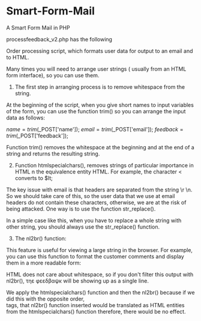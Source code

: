 # Smart-Form-Mail
A Smart Form Mail in PHP

processfeedback_v2.php has the following

Order processing script, which formats user data for output to an email and to HTML.

Many times you will need to arrange user strings  ( usually from an HTML form interface), so you can use them.

1. The first step in arranging process is to remove whitespace from the string.

At the beginning of the script, when you  give short names to input variables of the form, you can use the function trim() so you can arrange the input data as follows:

$name = trim($_POST['name']);
$email = trim($_POST['email']);
$feedback = trim($_POST['feedback']);

Function trim() removes the whitespace at the beginning and at the end of a string and returns the resulting string. 

2. Function htmlspecialchars(), removes strings of particular importance in HTML n the equivalence entity HTML. 
For example, the character < converts to $lt; 

The key issue with email is that headers are separated from the string \r \n. So we should take care of this, so the user data that we use at email headers do not contain these characters, otherwise, we are at the risk of being attacked.
One way is to use the function str_replace().

In a simple case like this, when you have to replace a whole string with other string, you should always use the str_replace() function.

3. The nl2br() function:

This feature is useful for viewing a large string in the browser. For example, you can use this function to format the customer comments and display them in a more readable form:

<?php echo nl2br(htmlspecialchars($feedback)); ?>

HTML does not care about whitespace, so if you don't filter this output with nl2br(), τηε φεεδβαψκ will be showing up as a single line.

We apply the htmlspecialchars() function and then the nl2br() because if we did this with the opposite order, <br/> tags, that nl2br() function inserted would be translated as HTML entities from the htmlspecialchars() function therefore, there would be no effect. 

